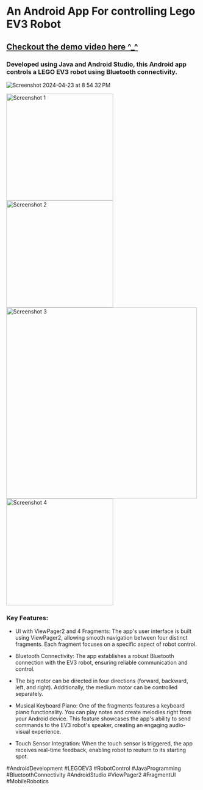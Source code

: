 # An Android App For controlling Lego EV3 Robot
## [Checkout the demo video here ^_^](https://youtu.be/u-k7rly9ttU?si=yZgyqXcudQUa3oO9)
### Developed using Java and Android Studio, this Android app  controls a LEGO EV3 robot using Bluetooth connectivity. 
![Screenshot 2024-04-23 at 8 54 32 PM](https://github.com/rhulucas/ev301/assets/73403516/19f3e0a5-69ff-4273-a899-249af2defc14)

<img src="https://github.com/rhulucas/ev301/assets/73403516/c923e49f-ace0-49bf-84a1-250b3962f46f" width="280px" alt="Screenshot 1">
<img src="https://github.com/rhulucas/ev301/assets/73403516/1a6cedaf-9c14-4340-852d-275952e5d2eb" width="280px" alt="Screenshot 2">
<img src="https://github.com/rhulucas/ev301/assets/73403516/8a10f75a-1630-40de-975f-53331429da0e" width="500px" alt="Screenshot 3">
<img src="https://github.com/rhulucas/ev301/assets/73403516/6168f933-e5ce-416c-b8a3-617faa914e78" width="280px" alt="Screenshot 4">

### Key Features:

- UI with ViewPager2 and 4 Fragments: The app's user interface is built using ViewPager2, allowing smooth navigation between four distinct fragments. Each fragment focuses on a specific aspect of robot control. 

- Bluetooth Connectivity: The app establishes a robust Bluetooth connection with the EV3 robot, ensuring reliable communication and control.

- The big motor can be directed in four directions (forward, backward, left, and right). Additionally, the medium motor can be controlled separately.

- Musical Keyboard Piano: One of the fragments features a keyboard piano functionality. You can play notes and create melodies right from your Android device. This feature showcases the app's ability to send commands to the EV3 robot's speaker, creating an engaging audio-visual experience.

- Touch Sensor Integration: When the touch sensor is triggered, the app receives real-time feedback, enabling robot to reuturn to its starting spot. 

#AndroidDevelopment #LEGOEV3 #RobotControl #JavaProgramming #BluetoothConnectivity #AndroidStudio #ViewPager2 #FragmentUI #MobileRobotics
